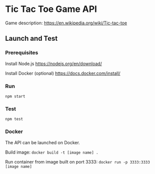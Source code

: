 # Tic Tac Toe Game API

Game description: https://en.wikipedia.org/wiki/Tic-tac-toe

## Launch and Test

### Prerequisites

Install Node.js
https://nodejs.org/en/download/

Install Docker (optional)
https://docs.docker.com/install/

### Run

`npm start`

### Test

`npm test`

### Docker

The API can be launched on Docker.

Build image:
`docker build -t [image name] .`

Run container from image built on port 3333:
`docker run -p 3333:3333 [image name]`